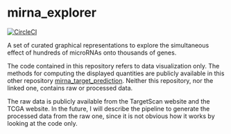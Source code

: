 # mirna_explorer

[![CircleCI](https://circleci.com/gh/LucaMarconato/mirna_explorer/tree/master.svg?style=svg)](https://circleci.com/gh/LucaMarconato/mirna_explorer/tree/master)

A set of curated graphical representations to explore the simultaneous effect of hundreds of microRNAs onto thousands of genes.

The code contained in this repository refers to data visualization only. The methods for computing the displayed quantities are publicly available in this other repository [mirna_target_prediction](https://github.com/LucaMarconato/mirna_target_prediction).
Neither this repository, nor the linked one, contains raw or processed data. 

The raw data is publicly available from the TargetScan website and the TCGA website. In the future, I will describe the pipeline to generate the processed data from the raw one, since it is not obvious how it works by looking at the code only.

